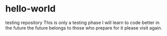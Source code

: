 # hello-world
testing repository
This is only a testing phase
I will learn to code better in the future
the future belongs to those who prepare for it
please visit again.
